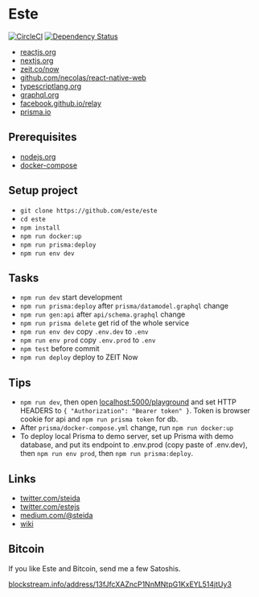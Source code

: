 # Este

[![CircleCI](https://circleci.com/gh/este/este/tree/master.svg?style=svg)](https://circleci.com/gh/este/este/tree/master)
[![Dependency Status](https://david-dm.org/este/este.svg)](https://david-dm.org/este/este)

- [reactjs.org](https://reactjs.org/)
- [nextjs.org](https://nextjs.org/)
- [zeit.co/now](https://zeit.co/now)
- [github.com/necolas/react-native-web](https://github.com/necolas/react-native-web)
- [typescriptlang.org](https://www.typescriptlang.org/)
- [graphql.org](https://graphql.org/)
- [facebook.github.io/relay](https://facebook.github.io/relay/)
- [prisma.io](https://www.prisma.io/)

## Prerequisites

- [nodejs.org](http://nodejs.org/)
- [docker-compose](https://www.docker.com/products/docker-engine)

## Setup project

- `git clone https://github.com/este/este`
- `cd este`
- `npm install`
- `npm run docker:up`
- `npm run prisma:deploy`
- `npm run env dev`

## Tasks

- `npm run dev` start development
- `npm run prisma:deploy` after `prisma/datamodel.graphql` change
- `npm run gen:api` after `api/schema.graphql` change
- `npm run prisma delete` get rid of the whole service
- `npm run env dev` copy `.env.dev` to `.env`
- `npm run env prod` copy `.env.prod` to `.env`
- `npm test` before commit
- `npm run deploy` deploy to ZEIT Now

## Tips

- `npm run dev`, then open [localhost:5000/playground](http://localhost:5000/playground) and set HTTP HEADERS to `{ "Authorization": "Bearer token" }`. Token is browser cookie for api and `npm run prisma token` for db.
- After `prisma/docker-compose.yml` change, run `npm run docker:up`
- To deploy local Prisma to demo server, set up Prisma with demo database, and put its endpoint to .env.prod (copy paste of .env.dev), then `npm run env prod`, then `npm run prisma:deploy`.

## Links

- [twitter.com/steida](https://twitter.com/steida)
- [twitter.com/estejs](https://twitter.com/estejs)
- [medium.com/@steida](https://medium.com/@steida/)
- [wiki](https://github.com/este/este/wiki)

## Bitcoin

If you like Este and Bitcoin, send me a few Satoshis.

[blockstream.info/address/13fJfcXAZncP1NnMNtpG1KxEYL514jtUy3](https://blockstream.info/address/13fJfcXAZncP1NnMNtpG1KxEYL514jtUy3)
